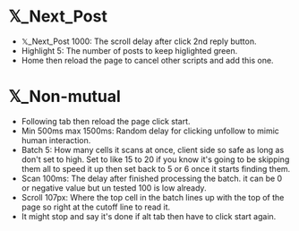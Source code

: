 #  𝕏_Next_Post
- 𝕏_Next_Post 1000: The scroll delay after click 2nd reply button.
- Highlight 5: The number of posts to keep higlighted green.
- Home then reload the page to cancel other scripts and add this one.

#  𝕏_Non-mutual
- Following tab then reload the page click start.
- Min 500ms max 1500ms: Random delay for clicking unfollow to mimic human interaction.
- Batch 5: How many cells it scans at once, client side so safe as long as don't set to high. Set to like 15 to 20 if you know it's going to be skipping them all to speed it up then set back to 5 or 6 once it starts finding them.
- Scan 100ms: The delay after finished processing the batch. it can be 0 or negative value but un tested 100 is low already.
- Scroll 107px: Where the top cell in the batch lines up with the top of the page so right at the cutoff line to read it.
- It might stop and say it's done if alt tab then have to click start again.
